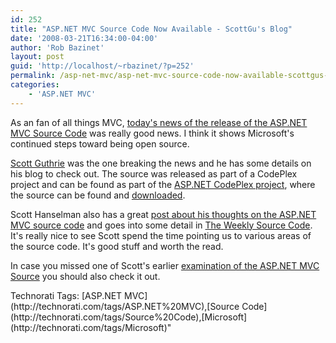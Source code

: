 ```yaml
---
id: 252
title: "ASP.NET MVC Source Code Now Available - ScottGu's Blog"
date: '2008-03-21T16:34:00-04:00'
author: 'Rob Bazinet'
layout: post
guid: 'http://localhost/~rbazinet/?p=252'
permalink: /asp-net-mvc/asp-net-mvc-source-code-now-available-scottgus-blog/
categories:
    - 'ASP.NET MVC'
---
```

As an fan of all things MVC, [today's news of the release of the ASP.NET MVC Source Code](http://weblogs.asp.net/scottgu/archive/2008/03/21/asp-net-mvc-source-code-now-available.aspx) was really good news. I think it shows Microsoft's continued steps toward being open source.

[Scott Guthrie](http://weblogs.asp.net/scottgu/default.aspx) was the one breaking the news and he has some details on his blog to check out. The source was released as part of a CodePlex project and can be found as part of the [ASP.NET CodePlex project](http://www.codeplex.com/aspnet), where the source can be found and [downloaded](http://www.codeplex.com/aspnet/Release/ProjectReleases.aspx?ReleaseId=11833).

Scott Hanselman also has a great [post about his thoughts on the ASP.NET MVC source code](http://www.hanselman.com/blog/TheWeeklySourceCode21ASPNETMVCPreview2SourceCode.aspx) and goes into some detail in [The Weekly Source Code](http://www.hanselman.com/blog/CategoryView.aspx?category=Source+Code). It's really nice to see Scott spend the time pointing us to various areas of the source code. It's good stuff and worth the read.

In case you missed one of Scott's earlier [examination of the ASP.NET MVC Source](http://www.hanselman.com/blog/TheWeeklySourceCode17ASPNETMVCCommunityCodeEdition.aspx) you should also check it out.

<div class="wlWriterSmartContent" style="display:inline;margin:0;padding:0;">Technorati Tags: [ASP.NET MVC](http://technorati.com/tags/ASP.NET%20MVC),[Source Code](http://technorati.com/tags/Source%20Code),[Microsoft](http://technorati.com/tags/Microsoft)</div>"